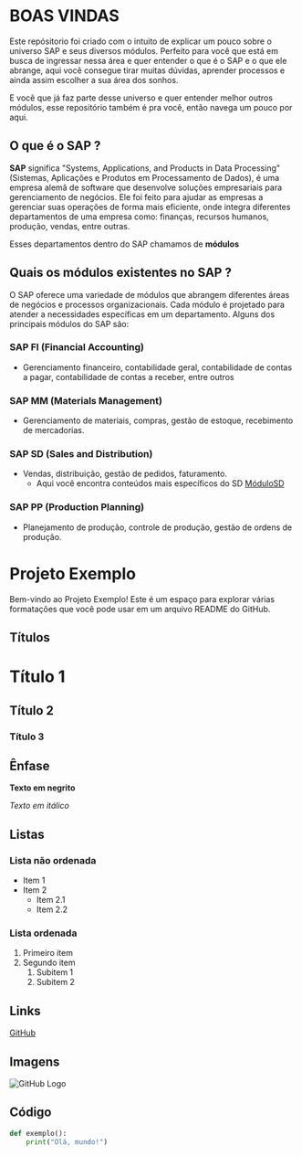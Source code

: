 # BOAS VINDAS 

Este repósitorio foi criado com o intuito de explicar um pouco sobre o universo SAP e seus diversos módulos. Perfeito para você que está em busca de ingressar nessa área e quer entender o que é o SAP e o que ele abrange, aqui você consegue tirar muitas dúvidas, aprender processos e ainda assim escolher a sua área dos sonhos.

E você que já faz parte desse universo e quer entender melhor outros módulos, esse repositório também é pra você, então navega um pouco por aqui. 

## O que é o SAP ? 

**SAP** significa "Systems, Applications, and Products in Data Processing" (Sistemas, Aplicações e Produtos em Processamento de Dados), é uma empresa alemã de software que desenvolve soluções empresariais para gerenciamento de negócios. Ele foi feito para ajudar as empresas a gerenciar suas operações de forma mais eficiente, onde integra diferentes departamentos de uma empresa como: finanças, recursos humanos, produção, vendas, entre outras. 

Esses departamentos dentro do SAP chamamos de **módulos**

## Quais os módulos existentes no SAP ?
 
 O SAP oferece uma variedade de módulos que abrangem diferentes áreas de negócios e processos organizacionais. Cada módulo é projetado para atender a necessidades específicas em um departamento. Alguns dos principais módulos do SAP são:

 ### SAP FI (Financial Accounting)
 - Gerenciamento financeiro, contabilidade geral, contabilidade de contas a pagar, contabilidade de contas a receber, entre outros

### SAP MM (Materials Management)
- Gerenciamento de materiais, compras, gestão de estoque, recebimento de mercadorias.

### SAP SD (Sales and Distribution)
- Vendas, distribuição, gestão de pedidos, faturamento.
    - Aqui você encontra conteúdos mais específicos do SD [MóduloSD](./sap-sd/)

### SAP PP (Production Planning)
- Planejamento de produção, controle de produção, gestão de ordens de produção.







# Projeto Exemplo

Bem-vindo ao Projeto Exemplo! Este é um espaço para explorar várias formatações que você pode usar em um arquivo README do GitHub.

## Títulos

# Título 1
## Título 2
### Título 3

## Ênfase

**Texto em negrito**

*Texto em itálico*

## Listas

### Lista não ordenada
- Item 1
- Item 2
  - Item 2.1
  - Item 2.2

### Lista ordenada
1. Primeiro item
2. Segundo item
   1. Subitem 1
   2. Subitem 2

## Links

[GitHub](./sap-sd/)

## Imagens

![GitHub Logo](https://github.githubassets.com/images/modules/logos_page/GitHub-Mark.png)

## Código

```python
def exemplo():
    print("Olá, mundo!")
